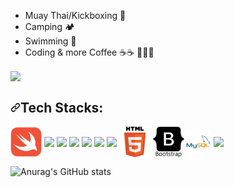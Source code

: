 

- Muay Thai/Kickboxing 🥊
- Camping 🏕
- Swimming 🌊
- Coding & more Coffee ☕️☕️ 👨🏻‍💻


<a href = 'https://www.linkedin.com/in/ugur-hamzaoglu/' > <img width = '30px' align= 'center' src="https://raw.githubusercontent.com/rahulbanerjee26/githubAboutMeGenerator/main/icons/linked-in-alt.svg"/></a>   

<h2>
  <a id="user-content-skills" class="anchor" aria-hidden="true" href="#skills"><svg class="octicon octicon-link" viewBox="0 0 16 16" version="1.1" width="16" height="16" aria-hidden="true"><path fill-rule="evenodd" d="M7.775 3.275a.75.75 0 001.06 1.06l1.25-1.25a2 2 0 112.83 2.83l-2.5 2.5a2 2 0 01-2.83 0 .75.75 0 00-1.06 1.06 3.5 3.5 0 004.95 0l2.5-2.5a3.5 3.5 0 00-4.95-4.95l-1.25 1.25zm-4.69 9.64a2 2 0 010-2.83l2.5-2.5a2 2 0 012.83 0 .75.75 0 001.06-1.06 3.5 3.5 0 00-4.95 0l-2.5 2.5a3.5 3.5 0 004.95 4.95l1.25-1.25a.75.75 0 00-1.06-1.06l-1.25 1.25a2 2 0 01-2.83 0z"></path></svg></a>Tech Stacks: </h2>
<p >
  <img width='50px' align='center' src="https://raw.githubusercontent.com/devicons/devicon/master/icons/swift/swift-original.svg" alt="swift"  height="50"/> 
  <img width ='50px' align='center' src ='https://raw.githubusercontent.com/rahulbanerjee26/githubAboutMeGenerator/main/icons/javascript.svg'>
   <img width ='50px' align='center' src ='https://raw.githubusercontent.com/rahulbanerjee26/githubAboutMeGenerator/main/icons/nodejs.svg'>

   <img width ='50px' align='center' src ='https://raw.githubusercontent.com/rahulbanerjee26/githubAboutMeGenerator/main/icons/vuejs.svg'>
   <img width ='50px' align='center' src ='https://raw.githubusercontent.com/rahulbanerjee26/githubAboutMeGenerator/main/icons/reactjs.svg'>

  <img width ='50px' align='center' src ='https://raw.githubusercontent.com/rahulbanerjee26/githubAboutMeGenerator/main/icons/java.svg'>
   <img width ='50px' align='center' src ='https://raw.githubusercontent.com/rahulbanerjee26/githubAboutMeGenerator/main/icons/spring.svg'> 
<img src="https://raw.githubusercontent.com/devicons/devicon/master/icons/html5/html5-original-wordmark.svg" alt="html5" width="50px"  align='center' style="max-width:100%;">
 <img src="https://raw.githubusercontent.com/devicons/devicon/master/icons/bootstrap/bootstrap-plain-wordmark.svg" alt="bootstrap"  align='center'  width="50px" align style="max-width:100%;">
<img src="https://raw.githubusercontent.com/devicons/devicon/master/icons/mysql/mysql-original-wordmark.svg" alt="postgresql" width="40px"  align='center' al style="max-width:100%;">
 
 <img width ='50px' align='center' src ='https://raw.githubusercontent.com/rahulbanerjee26/githubAboutMeGenerator/main/icons/mongodb.svg'>



  ![Anurag's GitHub stats](https://github-readme-stats.vercel.app/api?username=ugurhmz&theme=nightowl&show_icons=true)

<br>
</p>





